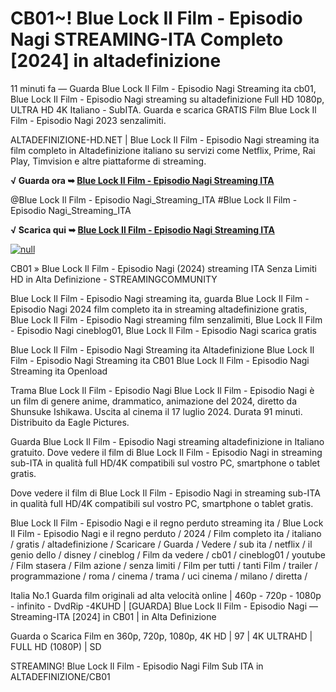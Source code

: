 # CB01~! Blue Lock Il Film - Episodio Nagi STREAMING-ITA Completo [2024] in altadefinizione

11 minuti fa — Guarda Blue Lock Il Film - Episodio Nagi Streaming ita cb01, Blue Lock Il Film - Episodio Nagi streaming su altadefinizione Full HD 1080p, ULTRA HD 4K Italiano - SubITA. Guarda e scarica GRATIS Film Blue Lock Il Film - Episodio Nagi 2023 senzalimiti.

ALTADEFINIZIONE-HD.NET | Blue Lock Il Film - Episodio Nagi streaming ita film completo in Altadefinizione italiano su servizi come Netflix, Prime, Rai Play, Timvision e altre piattaforme di streaming.

**√ Guarda ora ➥ [Blue Lock Il Film - Episodio Nagi Streaming ITA](https://t.co/EXnod8uSuV)**

@Blue Lock Il Film - Episodio Nagi_Streaming_ITA #Blue Lock Il Film - Episodio Nagi_Streaming_ITA

**√ Scarica qui ➥ [Blue Lock Il Film - Episodio Nagi Streaming ITA](https://t.co/EXnod8uSuV)**

[![null](https://static.wixstatic.com/media/855a25_043b5abeb4ae4d35ac003198e7fe56ed~mv2.gif)](https://t.co/EXnod8uSuV)

CB01 » Blue Lock Il Film - Episodio Nagi (2024) streaming ITA Senza Limiti HD in Alta Definizione - STREAMINGCOMMUNITY

Blue Lock Il Film - Episodio Nagi streaming ita, guarda Blue Lock Il Film - Episodio Nagi 2024 film completo ita in streaming altadefinizione gratis, Blue Lock Il Film - Episodio Nagi streaming film senzalimiti, Blue Lock Il Film - Episodio Nagi cineblog01, Blue Lock Il Film - Episodio Nagi scarica gratis

Blue Lock Il Film - Episodio Nagi Streaming ita Altadefinizione
Blue Lock Il Film - Episodio Nagi Streaming ita CB01
Blue Lock Il Film - Episodio Nagi Streaming ita Openload
	
Trama Blue Lock Il Film - Episodio Nagi
Blue Lock Il Film - Episodio Nagi è un film di genere anime, drammatico, animazione del 2024, diretto da Shunsuke Ishikawa. Uscita al cinema il 17 luglio 2024. Durata 91 minuti. Distribuito da Eagle Pictures.

Guarda Blue Lock Il Film - Episodio Nagi streaming altadefinizione in Italiano gratuito. Dove vedere il film di Blue Lock Il Film - Episodio Nagi in streaming sub-ITA in qualità full HD/4K compatibili sul vostro PC, smartphone o tablet gratis.

Dove vedere il film di Blue Lock Il Film - Episodio Nagi in streaming sub-ITA in qualità full HD/4K compatibili sul vostro PC, smartphone o tablet gratis.

Blue Lock Il Film - Episodio Nagi e il regno perduto streaming ita / Blue Lock Il Film - Episodio Nagi e il regno perduto / 2024 / Film completo ita / italiano / gratis / altadefinizione / Scaricare / Guarda / Vedere / sub ita / netflix / il genio dello / disney / cineblog / Film da vedere / cb01 / cineblog01 / youtube / Film stasera / Film azione / senza limiti / Film per tutti / tanti Film / trailer / programmazione / roma / cinema / trama / uci cinema / milano / diretta /

Italia No.1 Guarda film originali ad alta velocità online | 460p - 720p - 1080p - infinito - DvdRip -4KUHD | [GUARDA] Blue Lock Il Film - Episodio Nagi — Streaming-ITA [2024] in CB01 | in Alta Definizione

Guarda o Scarica Film en 360p, 720p, 1080p, 4K HD | 97 | 4K ULTRAHD | FULL HD (1080P) | SD

STREAMING! Blue Lock Il Film - Episodio Nagi Film Sub ITA in ALTADEFINIZIONE/CB01
